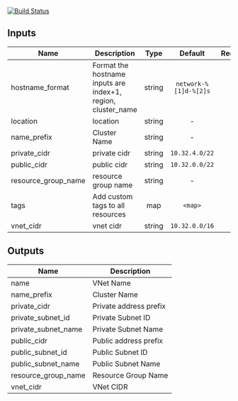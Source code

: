 [![Build Status](https://jenkins-terraform.mesosphere.com/service/dcos-terraform-jenkins/job/dcos-terraform/job/terraform-azurerm-vnet/job/master/badge/icon)](https://jenkins-terraform.mesosphere.com/service/dcos-terraform-jenkins/job/dcos-terraform/job/terraform-azurerm-vnet/job/master/)


## Inputs

| Name | Description | Type | Default | Required |
|------|-------------|:----:|:-----:|:-----:|
| hostname_format | Format the hostname inputs are index+1, region, cluster_name | string | `network-%[1]d-%[2]s` | no |
| location | location | string | - | yes |
| name_prefix | Cluster Name | string | - | yes |
| private_cidr | private cidr | string | `10.32.4.0/22` | no |
| public_cidr | public cidr | string | `10.32.0.0/22` | no |
| resource_group_name | resource group name | string | - | yes |
| tags | Add custom tags to all resources | map | `<map>` | no |
| vnet_cidr | vnet cidr | string | `10.32.0.0/16` | no |

## Outputs

| Name | Description |
|------|-------------|
| name | VNet Name |
| name_prefix | Cluster Name |
| private_cidr | Private address prefix |
| private_subnet_id | Private Subnet ID |
| private_subnet_name | Private Subnet Name |
| public_cidr | Public address prefix |
| public_subnet_id | Public Subnet ID |
| public_subnet_name | Public Subnet Name |
| resource_group_name | Resource Group Name |
| vnet_cidr | VNet CIDR |

